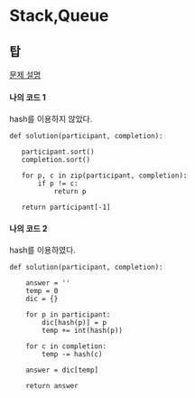 # Stack,Queue

## 탑
<a href="https://programmers.co.kr/learn/courses/30/lessons/42576" target="_blank"> 문제 설명 <a>

#### 나의 코드 1
hash를 이용하지 않았다.

	def solution(participant, completion):
	
	   participant.sort()
	   completion.sort()
	
	   for p, c in zip(participant, completion):
	       if p != c:
	           return p
	   
	   return participant[-1]


#### 나의 코드 2
hash를 이용하였다.

	def solution(participant, completion):
	
	    answer = ''
	    temp = 0
	    dic = {}
	    
	    for p in participant:
	        dic[hash(p)] = p
	        temp += int(hash(p))

	    for c in completion:
	        temp -= hash(c)
	        
	    answer = dic[temp]
	
	    return answer
